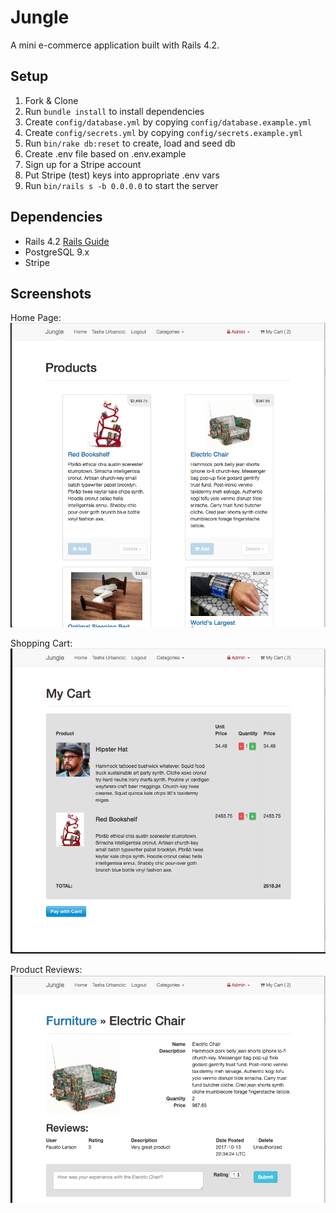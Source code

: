 # Jungle

A mini e-commerce application built with Rails 4.2.


## Setup

1. Fork & Clone
2. Run `bundle install` to install dependencies
3. Create `config/database.yml` by copying `config/database.example.yml`
4. Create `config/secrets.yml` by copying `config/secrets.example.yml`
5. Run `bin/rake db:reset` to create, load and seed db
6. Create .env file based on .env.example
7. Sign up for a Stripe account
8. Put Stripe (test) keys into appropriate .env vars
9. Run `bin/rails s -b 0.0.0.0` to start the server

## Dependencies

* Rails 4.2 [Rails Guide](http://guides.rubyonrails.org/v4.2/)
* PostgreSQL 9.x
* Stripe

## Screenshots

Home Page:
![“Products”](https://github.com/tasha-urbancic/jungle-rails/blob/master/docs/products.png?raw=true)

Shopping Cart:
![“Cart”](https://github.com/tasha-urbancic/jungle-rails/blob/master/docs/cart.png?raw=true)

Product Reviews:
![“Reviews”](https://github.com/tasha-urbancic/jungle-rails/blob/master/docs/reviews.png?raw=true)
